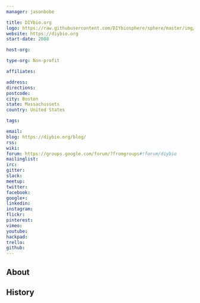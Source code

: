 ```yaml
---
manager: jasonbobe

title: DIYbio.org
logo: https://raw.githubusercontent.com/DIYbiosphere/sphere/master/img/Logo.png
website: https://diybio.org
start-date: 2008

host-org:

type-org: Non-profit

affiliates:

address:
directions:
postcode:
city: Boston
state: Massachussets
country: United States

tags:

email:
blog: https://diybio.org/blog/
rss:
wiki:
forum: https://groups.google.com/forum/?fromgroups#!forum/diybio
mailinglist:
irc:
gitter:
slack:
meetup:
twitter:
facebook:
google+:
linkedin:
instagram:
flickr:
pinterest:
vimeo:
youtube:
hackpad:
trello:
github:
---
```


## About

## History
